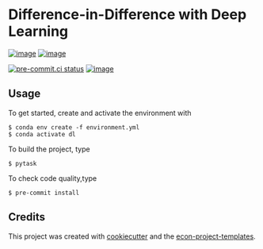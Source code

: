 # Difference-in-Difference with Deep Learning

[![image](https://img.shields.io/github/actions/workflow/status/NormProgr/difference_in_difference_with_deep_learning/main.yml?branch=main)](https://github.com/NormProgr/difference_in_difference_with_deep_learning/actions?query=branch%3Amain)
[![image](https://codecov.io/gh/NormProgr/difference_in_difference_with_deep_learning/branch/main/graph/badge.svg)](https://codecov.io/gh/NormProgr/difference_in_difference_with_deep_learning)

[![pre-commit.ci status](https://results.pre-commit.ci/badge/github/NormProgr/difference_in_difference_with_deep_learning/main.svg)](https://results.pre-commit.ci/latest/github/NormProgr/difference_in_difference_with_deep_learning/main)
[![image](https://img.shields.io/badge/code%20style-black-000000.svg)](https://github.com/psf/black)

## Usage

To get started, create and activate the environment with

```console
$ conda env create -f environment.yml
$ conda activate dl
```

To build the project, type

```console
$ pytask
```

To check code quality,type

```console
$ pre-commit install
```

## Credits

This project was created with [cookiecutter](https://github.com/audreyr/cookiecutter)
and the
[econ-project-templates](https://github.com/OpenSourceEconomics/econ-project-templates).
